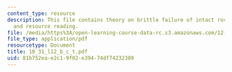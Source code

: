 ```yaml
---
content_type: resource
description: This file contains theory on brittle failure of intact rock with assigned
  and resource reading.
file: /media/https%3A/open-learning-course-data-rc.s3.amazonaws.com/12-524-mechanical-properties-of-rocks-fall-2005/81b752eae2c19f02e39474df74232309_10_31_l12_b_c_t.pdf
file_type: application/pdf
resourcetype: Document
title: 10_31_l12_b_c_t.pdf
uid: 81b752ea-e2c1-9f02-e394-74df74232309
---
```

